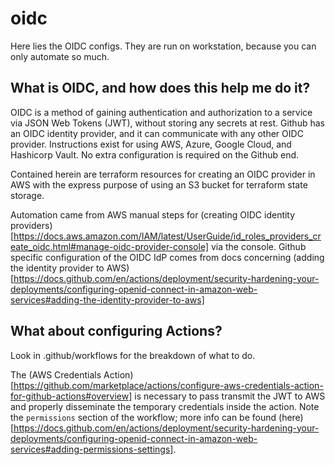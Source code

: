 # oidc

Here lies the OIDC configs. They are run on workstation, because you can only automate so much.

## What is OIDC, and how does this help me do it?

OIDC is a method of gaining authentication and authorization to a service via JSON Web Tokens (JWT), without storing any secrets at rest. Github has an OIDC identity provider, and it can communicate with any other OIDC provider. Instructions exist for using AWS, Azure, Google Cloud, and Hashicorp Vault. No extra configuration is required on the Github end. 

Contained herein are terraform resources for creating an OIDC provider in AWS with the express purpose of using an S3 bucket for terraform state storage.

Automation came from AWS manual steps for (creating OIDC identity providers)[https://docs.aws.amazon.com/IAM/latest/UserGuide/id_roles_providers_create_oidc.html#manage-oidc-provider-console] via the console. Github specific configuration of the OIDC IdP comes from docs concerning (adding the identity provider to AWS)[https://docs.github.com/en/actions/deployment/security-hardening-your-deployments/configuring-openid-connect-in-amazon-web-services#adding-the-identity-provider-to-aws]

## What about configuring Actions?

Look in .github/workflows for the breakdown of what to do.

The (AWS Credentials Action)[https://github.com/marketplace/actions/configure-aws-credentials-action-for-github-actions#overview] is necessary to pass transmit the JWT to AWS and properly disseminate the temporary credentials inside the action. Note the `permissions` section of the workflow; more info can be found (here)[https://docs.github.com/en/actions/deployment/security-hardening-your-deployments/configuring-openid-connect-in-amazon-web-services#adding-permissions-settings].